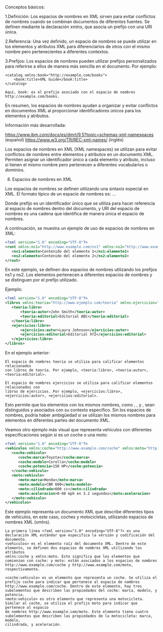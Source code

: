 Conceptos básicos:

1.Definición:
Los espacios de nombres en XML sirven para evitar conflictos de nombres cuando se combinan documentos de diferentes fuentes. 
Se definen mediante la declaración xmlns, que asocia un prefijo con una URI única.

2.Referencia:
Una vez definido, un espacio de nombres se puede utilizar en los elementos y atributos XML para diferenciarlos de otros con el mismo nombre pero pertenecientes a diferentes contextos.

3.Prefijos:
Los espacios de nombres pueden utilizar prefijos personalizados para referirse a ellos de manera más sencilla en el documento. Por ejemplo:

    <catalog xmlns:book="http://example.com/books">
        <book:title>XML Guide</book:title>
    </catalog>

    Aquí, book: es el prefijo asociado con el espacio de nombres http://example.com/books.

En resumen, los espacios de nombres ayudan a organizar y evitar conflictos en documentos XML al proporcionar identificadores únicos para los elementos y atributos.

Información más desarrollada: 

https://www.ibm.com/docs/es/dmrt/9.5?topic=schemas-xml-namespaces (español)
https://www.w3.org/TR/REC-xml-names/ (inglés)

Los espacios de nombres en XML (XML namespaces) se utilizan para evitar conflictos de nombres entre elementos y atributos en un documento XML. Permiten asignar un identificador único a cada elemento y atributo, incluso si tienen el mismo nombre pero pertenecen a diferentes vocabularios o dominios.


8. Espacios de nombres en XML

Los espacios de nombres se definen utilizando una sintaxis especial en XML. El formato típico de un espacio de nombres es:
<elemento xmlns:prefijo="URI del espacio de nombres">
   ...
</elemento>

Donde prefijo es un identificador único que se utiliza para hacer referencia al espacio de nombres dentro del documento, y URI del espacio de nombres es una cadena que identifica de manera única el espacio de nombres.

A continuación, se muestra un ejemplo de uso de espacios de nombres en XML:
```xml
<?xml version="1.0" encoding="UTF-8"?>
<root xmlns:ns1="http://www.example.com/ns1" xmlns:ns2="http://www.example.com/ns2">
   <ns1:elemento>Contenido del elemento 1</ns1:elemento1>
   <ns2:elemento>Contenido del elemento 2</ns2:elemento2>
</root>
```

En este ejemplo, se definen dos espacios de nombres utilizando los prefijos ns1 y ns2. Los elementos <elemento> pertenecen a diferentes espacios de nombres y se distinguen por el prefijo utilizado.

Ejemplo:
```xml
<?xml version="1.0" encoding="UTF-8"?>
<libros xmlns:teoria="http://www.ejemplo.com/teoria" xmlns:ejercicios="http://www.ejemplo.com/ejercicios">
   <teoria:libro>
       <teoria:autor>John Smith</teoria:autor>
       <teoria:editorial>Editorial ABC</teoria:editorial>
   </teoria:libro>
   <ejercicios:libro>
       <ejercicios:autor>Laura Johnson</ejercicios:autor>
       <ejercicios:editorial>Editorial XYZ</ejercicios:editorial>
   </ejercicios:libro>
</libros>
```

En el ejemplo anterior:

    El espacio de nombres teoria se utiliza para calificar elementos relacionados 
    con libros de teoría. Por ejemplo, <teoria:libro>, <teoria:autor>, <teoria:editorial>.
    
    El espacio de nombres ejercicios se utiliza para calificar elementos relacionados con 
    libros de ejercicios. Por ejemplo, <ejercicios:libro>, <ejercicios:autor>, <ejercicios:editorial>.


Esto permite que los elementos con los mismos nombres, como <libro>, <autor>, y <editorial>, sean distinguidos y asociados con su contexto específico. Sin los espacios de nombres, podría haber ambigüedad si se utilizan los mismos nombres para elementos en diferentes partes del documento XML.

Veamos otro ejemplo más visual que representa vehículos con diferentes especificaciones según si es un coche o una moto:
```xml
<?xml version="1.0" encoding="UTF-8"?>
<vehiculos xmlns:coche="http://www.example.com/coche" xmlns:moto="http://www.example.com/moto">
   <coche:vehiculo>
      <coche:marca>Toyota</coche:marca>
      <coche:modelo>Corolla</coche:modelo>
      <coche:potencia>150 HP</coche:potencia>
   </coche:vehiculo>
   <moto:vehiculo>
      <moto:marca>Honda</moto:marca>
      <moto:modelo>CBR 600</moto:modelo>
      <moto:cilindrada>600 cc</moto:cilindrada>
      <moto:aceleracion>0-60 mph en 3.2 segundos</moto:aceleracion>
   </moto:vehiculo>
</vehiculos>
```

Este ejemplo representa un documento XML que describe diferentes tipos de vehículos, en este caso, coches y motocicletas, utilizando espacios de nombres XML (xmlns).


    La primera línea <?xml version="1.0" encoding="UTF-8"?> es una declaración XML estándar que especifica la versión y codificación del documento.
    <vehiculos> es el elemento raíz del documento XML. Dentro de este elemento, se definen dos espacios de nombres XML utilizando los atributos 
    xmlns:coche y xmlns:moto. Esto significa que los elementos que comienzan con coche: y moto: están asociados a los espacios de nombres 
    http://www.example.com/coche y http://www.example.com/moto, respectivamente.

    <coche:vehiculo> es un elemento que representa un coche. Se utiliza el prefijo coche para indicar que pertenece al espacio de nombres 
    http://www.example.com/coche. Dentro de este elemento, hay tres subelementos que describen las propiedades del coche: marca, modelo, y potencia.
    <moto:vehiculo> es otro elemento que representa una motocicleta. Similar al coche, se utiliza el prefijo moto para indicar que pertenece al espacio 
    de nombres http://www.example.com/moto. Este elemento tiene cuatro subelementos que describen las propiedades de la motocicleta: marca, modelo, 
    cilindrada, y aceleración.


